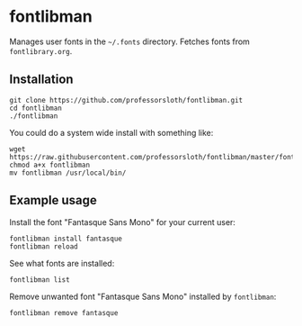 # fontlibman

Manages user fonts in the `~/.fonts` directory. Fetches fonts from `fontlibrary.org`.

## Installation

    git clone https://github.com/professorsloth/fontlibman.git
    cd fontlibman
    ./fontlibman

You could do a system wide install with something like:

    wget https://raw.githubusercontent.com/professorsloth/fontlibman/master/fontlibman
    chmod a+x fontlibman
    mv fontlibman /usr/local/bin/

## Example usage

Install the font "Fantasque Sans Mono" for your current user:

    fontlibman install fantasque
    fontlibman reload

See what fonts are installed:

    fontlibman list

Remove unwanted font "Fantasque Sans Mono" installed by `fontlibman`:

    fontlibman remove fantasque

